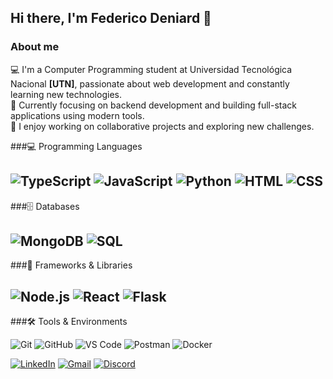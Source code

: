 ## Hi there, I'm Federico Deniard 👋

<!--
**FedericoDeniard/FedericoDeniard** is a ✨ _special_ ✨ repository because its `README.md` (this file) appears on your GitHub profile.

Here are some ideas to get you started:

- 🔭 I’m currently working on ...
- 🌱 I’m currently learning ...
- 👯 I’m looking to collaborate on ...
- 🤔 I’m looking for help with ...
- 💬 Ask me about ...
- 📫 How to reach me: ...
- 😄 Pronouns: ...
- ⚡ Fun fact: ...
-->
### About me  
💻 I'm a Computer Programming student at Universidad Tecnológica Nacional **[UTN]**, passionate about web development and constantly learning new technologies.  
🌱 Currently focusing on backend development and building full-stack applications using modern tools.  
🚀 I enjoy working on collaborative projects and exploring new challenges.
  
###💻 Programming Languages  

![TypeScript](https://img.icons8.com/color/48/000000/typescript.png)
![JavaScript](https://img.icons8.com/color/48/000000/javascript.png) 
![Python](https://img.icons8.com/color/48/000000/python.png) 
![HTML](https://img.icons8.com/color/48/000000/html-5.png) 
![CSS](https://img.icons8.com/color/48/000000/css3.png)  
---
###🗄️ Databases  

![MongoDB](https://img.icons8.com/color/48/000000/mongodb.png)
![SQL](https://img.icons8.com/?size=48&id=J6KcaRLsTgpZ&format=png&color=000000)
---
###🚀 Frameworks & Libraries

![Node.js](https://img.icons8.com/color/48/000000/nodejs.png)
![React](https://img.icons8.com/color/48/000000/react-native.png)
![Flask](https://img.icons8.com/?size=48&id=ewGOClUtmFX4&format=png&color=000000)
---
###🛠 Tools & Environments  

![Git](https://img.icons8.com/color/48/000000/git.png)
![GitHub](https://img.icons8.com/ios-glyphs/48/000000/github.png)
![VS Code](https://img.icons8.com/color/48/000000/visual-studio-code-2019.png)
![Postman](https://img.icons8.com/?size=48&id=IoYmHUxgvrFB&format=png&color=000000)
![Docker](https://img.icons8.com/?size=48&id=cdYUlRaag9G9&format=png&color=000000)

<a href="https://www.linkedin.com/in/federicodeniard/" target="_blank"><img src="https://img.shields.io/badge/LinkedIn-blue?style=for-the-badge&logo=linkedin&logoColor=white" alt="LinkedIn"></a>
<a href="mailto:fededeniard@gmail.com" target="_blank"><img src="https://img.shields.io/badge/Gmail-red?style=for-the-badge&logo=gmail&logoColor=white" alt="Gmail"></a>
<a href="https://discord.com/users/fededeniard" target="_blank"><img src="https://img.shields.io/badge/Discord-blue?style=for-the-badge&logo=discord&logoColor=white" alt="Discord"></a>



